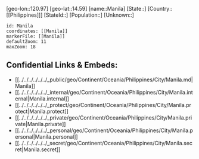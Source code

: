 ﻿---
location: [14.59,120.97]
mapzoom: [7,12] 
mapmarker: city 
type: City
tags:
- geo/City


SpocWebEntityId: 32254
isDeleted: false
confidential: public

---
[geo-lon::120.97]
[geo-lat::14.59]
[name::Manila]
[State::]
[Country::[[Philippines]]]
[StateId::]
[Population::]
[Unknown::]


```leaflet
id: Manila
coordinates: [[Manila]]
markerFile: [[Manila]]
defaultZoom: 11 
maxZoom: 18
```


## Confidential Links & Embeds: 
- [[../../../../../../_public/geo/Continent/Oceania/Philippines/City/Manila.md|Manila]] 
- [[../../../../../../_internal/geo/Continent/Oceania/Philippines/City/Manila.internal|Manila.internal]] 
- [[../../../../../../_protect/geo/Continent/Oceania/Philippines/City/Manila.protect|Manila.protect]] 
- [[../../../../../../_private/geo/Continent/Oceania/Philippines/City/Manila.private|Manila.private]] 
- [[../../../../../../_personal/geo/Continent/Oceania/Philippines/City/Manila.personal|Manila.personal]] 
- [[../../../../../../_secret/geo/Continent/Oceania/Philippines/City/Manila.secret|Manila.secret]] 
